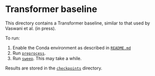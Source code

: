 Transformer baseline
==================================================

This directory contains a Transformer baseline, similar to that used by Vaswani et al. (in press).

To run:

1.  Enable the Conda environment as described in [`README.md`](../../README.md)
2.  Run [`preprocess`](preprocess).
3.  Run [`sweep`](sweep). This may take a while.

Results are stored in the [`checkpoints`](checkpoints) directory.
